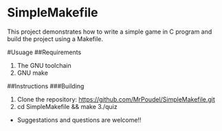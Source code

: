 # SimpleMakefile
This project demonstrates how to write a simple game in C program and build the project using a Makefile.

#Usuage
##Requirements

1. The GNU toolchain
2. GNU make

##Instructions
###Building
1. Clone the repository: https://github.com/MrPoudel/SimpleMakefile.git 
2. cd SimpleMakefile && make
3./quiz

* Suggestations and questions are welcome!!
